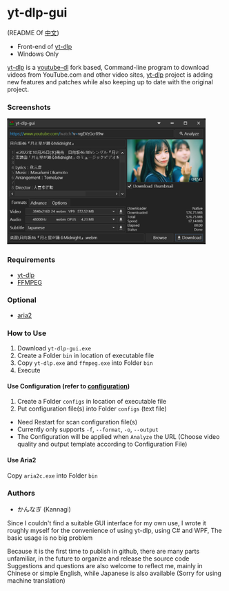 # yt-dlp-gui
(README Of [中文](README.zh.md))

* Front-end of [yt-dlp](https://github.com/yt-dlp/yt-dlp)
* Windows Only

[yt-dlp](https://github.com/yt-dlp/yt-dlp) is a [youtube-dl](https://github.com/ytdl-org/youtube-dl) fork based,
Command-line program to download videos from YouTube.com and other video sites,
[yt-dlp](https://github.com/yt-dlp/yt-dlp) project is adding new features and patches while also keeping up to date with the original project.

### Screenshots
<img src="screenshot03.png" width="460"/>

### Requirements
* [yt-dlp](https://github.com/yt-dlp/yt-dlp)
* [FFMPEG](https://ffmpeg.org/download.html#build-windows)

### Optional
* [aria2](https://aria2.github.io/)

### How to Use
1. Download `yt-dlp-gui.exe`
2. Create a Folder `bin` in location of executable file
3. Copy `yt-dlp.exe` and `ffmpeg.exe` into Folder `bin`
4. Execute

#### Use Configuration (refer to [configuration](https://github.com/yt-dlp/yt-dlp#configuration))
1. Create a Folder `configs` in location of executable file
2. Put configuration file(s) into Folder `configs` (text file)

* Need Restart for scan configuration file(s)
* Currently only supports `-f`, `--format`, `-o`, `--output`
* The Configuration will be applied when `Analyze` the URL (Choose video quality and output template according to Configuration File)

#### Use Aria2
Copy `aria2c.exe` into Folder `bin`

### Authors
* かんなぎ (Kannagi)

Since I couldn't find a suitable GUI interface for my own use, 
I wrote it roughly myself for the convenience of using yt-dlp, 
using C# and WPF, The basic usage is no big problem
    
Because it is the first time to publish in github, there are many parts unfamiliar, 
in the future to organize and release the source code
Suggestions and questions are also welcome to reflect me, 
mainly in Chinese or simple English, while Japanese is also available
(Sorry for using machine translation)